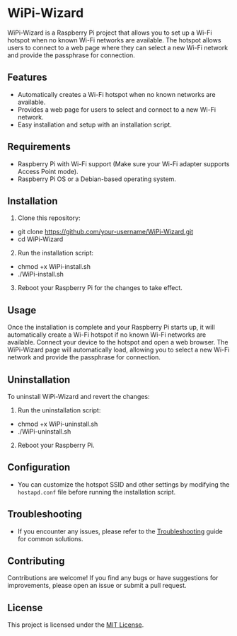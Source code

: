 # WiPi-Wizard

WiPi-Wizard is a Raspberry Pi project that allows you to set up a Wi-Fi hotspot when no known Wi-Fi networks are available. The hotspot allows users to connect to a web page where they can select a new Wi-Fi network and provide the passphrase for connection.

## Features

- Automatically creates a Wi-Fi hotspot when no known networks are available.
- Provides a web page for users to select and connect to a new Wi-Fi network.
- Easy installation and setup with an installation script.

## Requirements

- Raspberry Pi with Wi-Fi support (Make sure your Wi-Fi adapter supports Access Point mode).
- Raspberry Pi OS or a Debian-based operating system.

## Installation

1. Clone this repository:

- git clone https://github.com/your-username/WiPi-Wizard.git
- cd WiPi-Wizard

2. Run the installation script:

- chmod +x WiPi-install.sh
- ./WiPi-install.sh


3. Reboot your Raspberry Pi for the changes to take effect.

## Usage

Once the installation is complete and your Raspberry Pi starts up, it will automatically create a Wi-Fi hotspot if no known Wi-Fi networks are available. Connect your device to the hotspot and open a web browser. The WiPi-Wizard page will automatically load, allowing you to select a new Wi-Fi network and provide the passphrase for connection.

## Uninstallation

To uninstall WiPi-Wizard and revert the changes:

1. Run the uninstallation script:

- chmod +x WiPi-uninstall.sh
- ./WiPi-uninstall.sh

2. Reboot your Raspberry Pi.

## Configuration

- You can customize the hotspot SSID and other settings by modifying the `hostapd.conf` file before running the installation script.

## Troubleshooting

- If you encounter any issues, please refer to the [Troubleshooting](TROUBLESHOOTING.md) guide for common solutions.

## Contributing

Contributions are welcome! If you find any bugs or have suggestions for improvements, please open an issue or submit a pull request.

## License

This project is licensed under the [MIT License](LICENSE).
